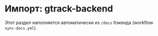 # Импорт: gtrack-backend

Этот раздел наполняется автоматически из `/docs` бэкенда (workflow `sync-docs.yml`).
